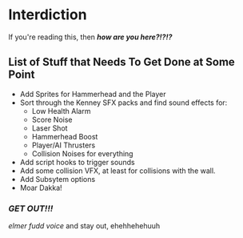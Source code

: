 # Interdiction
If you're reading this, then ***how are you here?!?!?***

## List of Stuff that Needs To Get Done at Some Point
* Add Sprites for Hammerhead and the Player
* Sort through the Kenney SFX packs and find sound effects for:
	* Low Health Alarm
	* Score Noise
	* Laser Shot
	* Hammerhead Boost
	* Player/AI Thrusters
	* Collision Noises for everything
* Add script hooks to trigger sounds
* Add some collision VFX, at least for collisions with the wall.
* Add Subsytem options
* Moar Dakka!

### *GET OUT!!!*
*elmer fudd voice* and stay out, ehehhehehuuh
